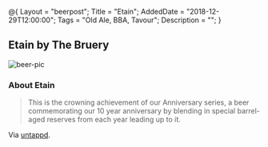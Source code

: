 @{ 
 Layout = "beerpost"; 
 Title = "Etain"; 
 AddedDate = "2018-12-29T12:00:00"; 
 Tags = "Old Ale, BBA, Tavour"; 
 Description = ""; 
 } 
 

## Etain by The Bruery

![beer-pic]

### About Etain

> This is the crowning achievement of our Anniversary series, a beer commemorating our 10 year anniversary by blending in special barrel-aged reserves from each year leading up to it. 

Via [untappd][untappd-url].

[untappd-url]: <https://untappd.com/b/the-bruery-etain/2576864>
[beer-pic]: https://jasonpowley.com/assets/img/2018-12-29-etain.jpeg "Etain by The Bruery"
